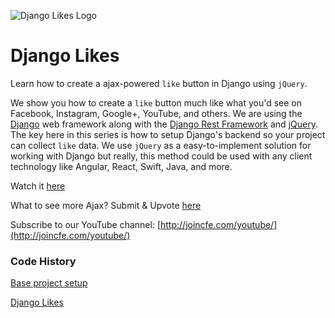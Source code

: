 ![Django Likes Logo](https://cfe2-static.s3-us-west-2.amazonaws.com/media/projects/django-likes/images/share/django_likes_share.png)

# Django Likes
Learn how to create a ajax-powered `like` button in Django using `jQuery`.

We show you how to create a `like` button much like what you'd see on Facebook, Instagram, Google+, YouTube, and others. We are using the [Django](http://django.project.com) web framework along with the [Django Rest Framework](http://www.django-rest-framework.org/) and [jQuery](http://jquery.com/). The key here in this series is how to setup Django's backend so your project can collect `like` data. We use `jQuery` as a easy-to-implement solution for working with Django but really, this method could be used with any client technology like Angular, React, Swift, Java, and more.

Watch it [here](https://www.codingforentrepreneurs.com/projects/django-likes/)

What to see more Ajax? Submit & Upvote [here](http://joincfe.com/suggest/)

Subscribe to our YouTube channel: [http://joincfe.com/youtube/](http://joincfe.com/youtube/)


### Code History
[Base project setup](../../tree/8be3ff8ffc5fd3922a8e27da156c093065830707)

[Django Likes](../../tree/6179763b6689e1fcb80ce87e1008a84517a52c41)